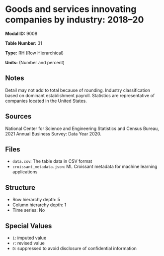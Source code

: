 # Goods and services innovating companies by industry: 2018&#8211;20

**Modal ID:** 9008

**Table Number:** 31

**Type:** RH (Row Hierarchical)

**Units:** (Number and percent)

## Notes

Detail may not add to total because of rounding. Industry classification based on dominant establishment payroll. Statistics are representative of companies located in the United States.

## Sources

National Center for Science and Engineering Statistics and Census Bureau, 2021 Annual Business Survey: Data Year 2020.

## Files

- `data.csv`: The table data in CSV format
- `croissant_metadata.json`: ML Croissant metadata for machine learning applications

## Structure

- Row hierarchy depth: 5
- Column hierarchy depth: 1
- Time series: No

## Special Values

- `i`: imputed value
- `r`: revised value
- `D`: suppressed to avoid disclosure of confidential information
